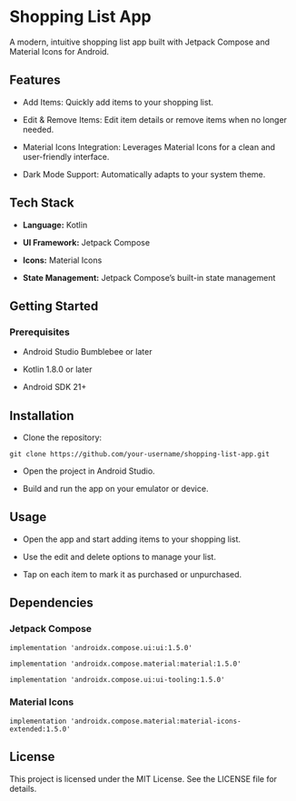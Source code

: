 
# Shopping List App

A modern, intuitive shopping list app built with Jetpack Compose and Material Icons for Android.

## Features

- Add Items: Quickly add items to your shopping list.

- Edit & Remove Items: Edit item details or remove items when no longer needed.

- Material Icons Integration: Leverages Material Icons for a clean and user-friendly interface.

- Dark Mode Support: Automatically adapts to your system theme.

## Tech Stack

- **Language:** Kotlin

- **UI Framework:** Jetpack Compose

- **Icons:** Material Icons

- **State Management:** Jetpack Compose’s built-in state management

## Getting Started

### Prerequisites

- Android Studio Bumblebee or later

- Kotlin 1.8.0 or later

- Android SDK 21+

## Installation

- Clone the repository:

`git clone https://github.com/your-username/shopping-list-app.git`

- Open the project in Android Studio.

- Build and run the app on your emulator or device.

## Usage

- Open the app and start adding items to your shopping list.

- Use the edit and delete options to manage your list.

- Tap on each item to mark it as purchased or unpurchased.


## Dependencies

### Jetpack Compose

`implementation 'androidx.compose.ui:ui:1.5.0'`

`implementation 'androidx.compose.material:material:1.5.0'`

`implementation 'androidx.compose.ui:ui-tooling:1.5.0'`

### Material Icons

`implementation 'androidx.compose.material:material-icons-extended:1.5.0'`

## License

This project is licensed under the MIT License. See the LICENSE file for details.


